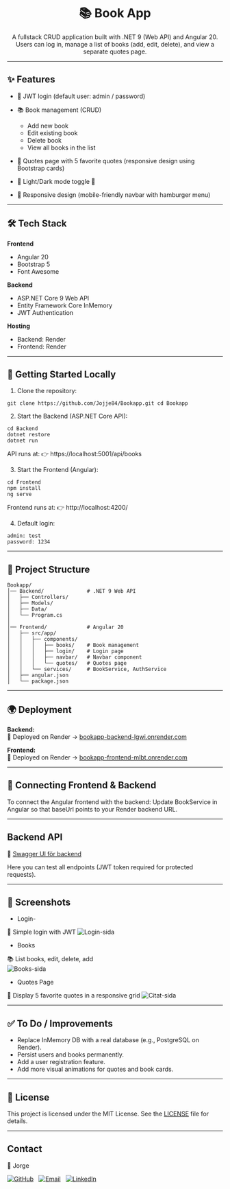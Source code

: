 <h1 align="center">📚 Book App</h1>

<p align="center">
A fullstack CRUD application built with .NET 9 (Web API) and Angular 20.  
Users can log in, manage a list of books (add, edit, delete),  
and view a separate quotes page.
</p>

---

## ✨ Features

- 🔑 JWT login (default user: admin / password)  
- 📚 Book management (CRUD)  
  - Add new book  
  - Edit existing book  
  - Delete book  
  - View all books in the list  

- 💬 Quotes page with 5 favorite quotes (responsive design using Bootstrap cards)  
- 🌙 Light/Dark mode toggle 📱  
- 📱 Responsive design (mobile-friendly navbar with hamburger menu)  

---

## 🛠️ Tech Stack

**Frontend**  
- Angular 20  
- Bootstrap 5  
- Font Awesome  

**Backend**  
- ASP.NET Core 9 Web API  
- Entity Framework Core InMemory  
- JWT Authentication  

**Hosting**  
- Backend: Render  
- Frontend: Render  

---

## 🚀 Getting Started Locally

1. Clone the repository:  
```
git clone https://github.com/Jojje84/Bookapp.git cd Bookapp
``` 

2. Start the Backend (ASP.NET Core API):
```
cd Backend 
dotnet restore 
dotnet run
``` 

API runs at:
👉 https://localhost:5001/api/books

3. Start the Frontend (Angular):
```
cd Frontend 
npm install 
ng serve
``` 

Frontend runs at:
👉 http://localhost:4200/

4. Default login:
```
admin: test 
password: 1234
``` 

---

## 📂 Project Structure
```
Bookapp/
│── Backend/              # .NET 9 Web API
│   ├── Controllers/
│   ├── Models/
│   ├── Data/
│   └── Program.cs
│
│── Frontend/             # Angular 20
│   ├── src/app/
│   │   ├── components/
│   │   │   ├── books/    # Book management
│   │   │   ├── login/    # Login page
│   │   │   ├── navbar/   # Navbar component
│   │   │   └── quotes/   # Quotes page
│   │   └── services/     # BookService, AuthService
│   ├── angular.json
│   └── package.json
``` 

---

## 🌍 Deployment

**Backend:**  
🚀 Deployed on Render → [bookapp-backend-lgwi.onrender.com](https://bookapp-backend-lgwi.onrender.com)  

**Frontend:**  
🚀 Deployed on Render → [bookapp-frontend-mlbt.onrender.com](https://bookapp-frontend-mlbt.onrender.com)  

---

## 🔗 Connecting Frontend & Backend
To connect the Angular frontend with the backend:
Update BookService in Angular so that baseUrl points to your Render backend URL.

---

## Backend API

🔗 [Swagger UI för backend](https://bookapp-backend-lgwi.onrender.com/swagger)

Here you can test all endpoints (JWT token required for protected requests).

---

## 📸 Screenshots

- Login-

🔑 Simple login with JWT
![Login-sida](screenshots/login.png)

- Books

📚 List books, edit, delete, add  
![Books-sida](screenshots/book.png)

- Quotes Page

💬 Display 5 favorite quotes in a responsive grid
![Citat-sida](screenshots/quotes.png)

---

## ✅ To Do / Improvements

- Replace InMemory DB with a real database (e.g., PostgreSQL on Render).
- Persist users and books permanently.
- Add a user registration feature.
- Add more visual animations for quotes and book cards.

---

## 📄 License

This project is licensed under the MIT License. See the [LICENSE](LICENSE) file for details.

---

## Contact

👤 Jorge

[![GitHub](https://img.shields.io/badge/GitHub-Profile-181717?logo=github&logoColor=white)](https://github.com/Jojje84) 
&nbsp;
[![Email](https://img.shields.io/badge/Email-Contact-blue?logo=icloud&logoColor=white)](mailto:jorgeavilas@icloud.com) 
&nbsp;
[![LinkedIn](https://img.shields.io/badge/LinkedIn-Profile-0A66C2?logo=linkedin&logoColor=white)](https://www.linkedin.com/in/jorge-avila-35622030/)
